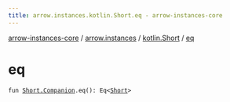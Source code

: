 ```yaml
---
title: arrow.instances.kotlin.Short.eq - arrow-instances-core
---
```


[arrow-instances-core](../../index.html) / [arrow.instances](../index.html) / [kotlin.Short](index.html) / [eq](./eq.html)

# eq

`fun `[`Short.Companion`](https://kotlinlang.org/api/latest/jvm/stdlib/kotlin/-short/-companion/index.html)`.eq(): Eq<`[`Short`](https://kotlinlang.org/api/latest/jvm/stdlib/kotlin/-short/index.html)`>`